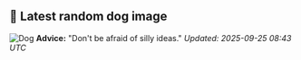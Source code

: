 ## 🐶 Latest random dog image
![Dog](https://images.dog.ceo/breeds/poodle-medium/WhatsApp_Image_2022-08-06_at_4.48.38_PM.jpg)
**Advice:** "Don't be afraid of silly ideas."
*Updated: 2025-09-25 08:43 UTC*

